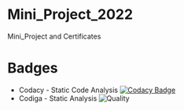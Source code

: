 # Mini_Project_2022
Mini_Project and Certificates


# Badges
* Codacy - Static Code Analysis
[![Codacy Badge](https://app.codacy.com/project/badge/Grade/ccc384d91f904155b864f532cf55052c)](https://www.codacy.com/gh/TikinaMohanSahu/Mini_Project_2022/dashboard?utm_source=github.com&amp;utm_medium=referral&amp;utm_content=TikinaMohanSahu/Mini_Project_2022&amp;utm_campaign=Badge_Grade)
* Codiga - Static Analysis 
![Quality](https://api.codiga.io/project/32477/score/svg)
